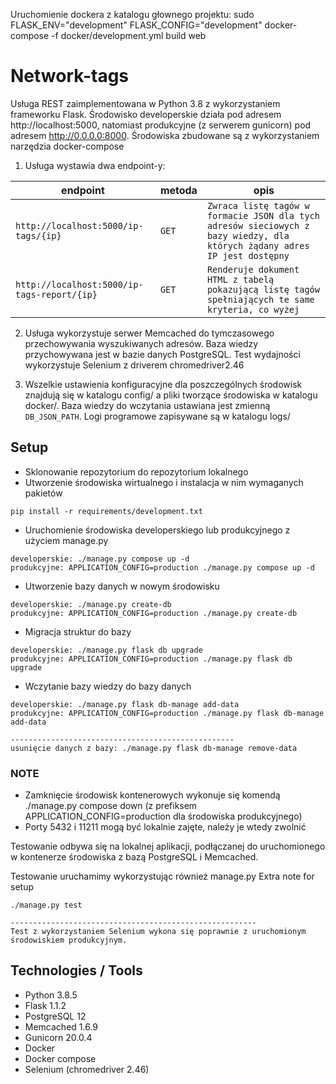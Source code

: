 Uruchomienie dockera z katalogu głownego projektu:
sudo FLASK_ENV="development" FLASK_CONFIG="development" docker-compose -f docker/development.yml build web


# Network-tags

Usługa REST zaimplementowana w Python 3.8 z wykorzystaniem frameworku Flask. Środowisko developerskie działa pod adresem http://localhost:5000, natomiast produkcyjne (z serwerem gunicorn) pod adresem http://0.0.0.0:8000. Środowiska zbudowane są z wykorzystaniem narzędzia docker-compose

1. Usługa wystawia dwa endpoint-y:

  endpoint  |  metoda  |  opis  
  --------  |  ------  |  ----
  `http://localhost:5000/ip-tags/{ip}`  |  `GET`  |  `Zwraca listę tagów w formacie JSON dla tych adresów sieciowych z bazy wiedzy, dla których żądany adres IP jest dostępny` 
  `http://localhost:5000/ip-tags-report/{ip}`  |  `GET`  |  `Renderuje dokument HTML z tabelą pokazującą listę tagów spełniających te same kryteria, co wyżej`

2. Usługa wykorzystuje serwer Memcached do tymczasowego przechowywania wyszukiwanych adresów. Baza wiedzy przychowywana jest w bazie danych PostgreSQL. Test wydajności wykorzystuje Selenium z driverem chromedriver2.46

3. Wszelkie ustawienia konfiguracyjne dla poszczególnych środowisk znajdują się w katalogu config/ a pliki tworzące środowiska w katalogu docker/. Baza wiedzy do wczytania ustawiana jest zmienną `DB_JSON_PATH`. Logi programowe zapisywane są w katalogu logs/


## Setup

- Sklonowanie repozytorium do repozytorium lokalnego
- Utworzenie środowiska wirtualnego i instalacja w nim wymaganych pakietów
```buildoutcfg
pip install -r requirements/development.txt
```
- Uruchomienie środowiska developerskiego lub produkcyjnego z użyciem manage.py
```buildoutcfg
developerskie: ./manage.py compose up -d
produkcyjne: APPLICATION_CONFIG=production ./manage.py compose up -d
```
- Utworzenie bazy danych w nowym środowisku
```buildoutcfg
developerskie: ./manage.py create-db
produkcyjne: APPLICATION_CONFIG=production ./manage.py create-db
```
- Migracja struktur do bazy
```buildoutcfg
developerskie: ./manage.py flask db upgrade
produkcyjne: APPLICATION_CONFIG=production ./manage.py flask db upgrade
```
- Wczytanie bazy wiedzy do bazy danych
```buildoutcfg
developerskie: ./manage.py flask db-manage add-data
produkcyjne: APPLICATION_CONFIG=production ./manage.py flask db-manage add-data

--------------------------------------------------
usunięcie danych z bazy: ./manage.py flask db-manage remove-data
```


### NOTE
- Zamknięcie środowisk kontenerowych wykonuje się komendą ./manage.py compose down (z prefiksem APPLICATION_CONFIG=production dla środowiska produkcyjnego)
- Porty 5432 i 11211 mogą być lokalnie zajęte, należy je wtedy zwolnić

Testowanie odbywa się na lokalnej aplikacji, podłączanej do uruchomionego w kontenerze środowiska z bazą PostgreSQL i Memcached.

Testowanie uruchamimy wykorzystując również manage.py
Extra note for setup
```buildoutcfg
./manage.py test

-------------------------------------------------------
Test z wykorzystaniem Selenium wykona się poprawnie z uruchomionym środowiskiem produkcyjnym.
```


## Technologies / Tools

- Python 3.8.5
- Flask 1.1.2
- PostgreSQL 12
- Memcached 1.6.9
- Gunicorn 20.0.4
- Docker
- Docker compose
- Selenium (chromedriver 2.46)
